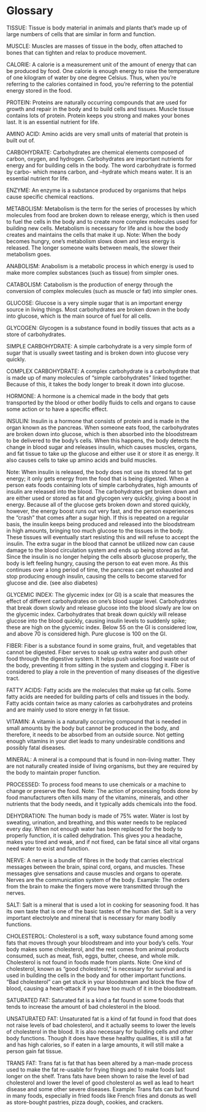 # Glossary
TISSUE: Tissue is body material in animals and plants that’s made up of large numbers of cells that are similar in form and function.

MUSCLE: Muscles are masses of tissue in the body, often attached to bones that can tighten and relax to produce movement.

CALORIE: A calorie is a measurement unit of the amount of energy that can be produced by food. One calorie is enough energy to raise the temperature of one kilogram of water by one degree Celsius. Thus, when you’re referring to the calories contained in food, you’re referring to the potential energy stored in the food.

PROTEIN: Proteins are naturally occurring compounds that are used for growth and repair in the body and to build cells and tissues. Muscle tissue contains lots of protein. Protein keeps you strong and makes your bones last. It is an essential nutrient for life.

AMINO ACID: Amino acids are very small units of material that protein is built out of.

CARBOHYDRATE: Carbohydrates are chemical elements composed of carbon, oxygen, and hydrogen. Carbohydrates are important nutrients for energy and for building cells in the body. The word carbohydrate is formed by carbo- which means carbon, and –hydrate which means water. It is an essential nutrient for life.

ENZYME: An enzyme is a substance produced by organisms that helps cause specific chemical reactions.

METABOLISM: Metabolism is the term for the series of processes by which molecules from food are broken down to release energy, which is then used to fuel the cells in the body and to create more complex molecules used for building new cells. Metabolism is necessary for life and is how the body creates and maintains the cells that make it up.
Note: When the body becomes hungry, one’s metabolism slows down and less energy is released. The longer someone waits between meals, the slower their metabolism goes.

ANABOLISM: Anabolism is a metabolic process in which energy is used to make more complex substances (such as tissue) from simpler ones.

CATABOLISM: Catabolism is the production of energy through the conversion of complex molecules (such as muscle or fat) into simpler ones.

GLUCOSE: Glucose is a very simple sugar that is an important energy source in living things. Most carbohydrates are broken down in the body into glucose, which is the main source of fuel for all cells.

GLYCOGEN: Glycogen is a substance found in bodily tissues that acts as a store of carbohydrates.

SIMPLE CARBOHYDRATE: A simple carbohydrate is a very simple form of sugar that is usually sweet tasting and is broken down into glucose very quickly.

COMPLEX CARBOHYDRATE: A complex carbohydrate is a carbohydrate that is made up of many molecules of “simple carbohydrates” linked together. Because of this, it takes the body longer to break it down into glucose.

HORMONE: A hormone is a chemical made in the body that gets transported by the blood or other bodily fluids to cells and organs to cause some action or to have a specific effect.

INSULIN: Insulin is a hormone that consists of protein and is made in the organ known as the pancreas. When someone eats food, the carbohydrates are broken down into glucose, which is then absorbed into the bloodstream to be delivered to the body’s cells. When this happens, the body detects the change in blood sugar and releases insulin, which causes muscles, organs, and fat tissue to take up the glucose and either use it or store it as energy. It also causes cells to take up amino acids and build muscles.

Note: When insulin is released, the body does not use its stored fat to get energy; it only gets energy from the food that is being digested. When a person eats foods containing lots of simple carbohydrates, high amounts of insulin are released into the blood. The carbohydrates get broken down and are either used or stored as fat and glycogen very quickly, giving a boost in energy. Because all of the glucose gets broken down and stored quickly, however, the energy boost runs out very fast, and the person experiences the “crash” that comes after a sugar high.
If this is repeated on a regular basis, the insulin keeps being produced and released into the bloodstream in high amounts, bringing too much glucose to the tissues in the body. These tissues will eventually start resisting this and will refuse to accept the insulin. The extra sugar in the blood that cannot be utilized now can cause damage to the blood circulation system and ends up being stored as fat. Since the insulin is no longer helping the cells absorb glucose properly, the body is left feeling hungry, causing the person to eat even more. As this continues over a long period of time, the pancreas can get exhausted and stop producing enough insulin, causing the cells to become starved for glucose and die. (see also diabetes)

GLYCEMIC INDEX: The glycemic index (or GI) is a scale that measures the effect of different carbohydrates on one’s blood sugar level. Carbohydrates that break down slowly and release glucose into the blood slowly are low on the glycemic index. Carbohydrates that break down quickly will release glucose into the blood quickly, causing insulin levels to suddenly spike; these are high on the glycemic index. Below 55 on the GI is considered low, and above 70 is considered high. Pure glucose is 100 on the GI.

FIBER: Fiber is a substance found in some grains, fruit, and vegetables that cannot be digested. Fiber serves to soak up extra water and push other food through the digestive system. It helps push useless food waste out of the body, preventing it from sitting in the system and clogging it. Fiber is considered to play a role in the prevention of many diseases of the digestive tract.

FATTY ACIDS: Fatty acids are the molecules that make up fat cells. Some fatty acids are needed for building parts of cells and tissues in the body. Fatty acids contain twice as many calories as carbohydrates and proteins and are mainly used to store energy in fat tissue.

VITAMIN: A vitamin is a naturally occurring compound that is needed in small amounts by the body but cannot be produced in the body, and therefore, it needs to be absorbed from an outside source. Not getting enough vitamins in your diet leads to many undesirable conditions and possibly fatal diseases.

MINERAL: A mineral is a compound that is found in non-living matter. They are not naturally created inside of living organisms, but they are required by the body to maintain proper function.

PROCESSED: To process food means to use chemicals or a machine to change or preserve the food.
Note: The action of processing foods done by food manufacturers often kills many of the vitamins, minerals, and other nutrients that the body needs, and it typically adds chemicals into the food.

DEHYDRATION: The human body is made of 75% water. Water is lost by sweating, urination, and breathing, and this water needs to be replaced every day. When not enough water has been replaced for the body to properly function, it is called dehydration. This gives you a headache, makes you tired and weak, and if not fixed, can be fatal since all vital organs need water to exist and function.

NERVE: A nerve is a bundle of fibres in the body that carries electrical messages between the brain, spinal cord, organs, and muscles. These messages give sensations and cause muscles and organs to operate. Nerves are the communication system of the body.
Example: The orders from the brain to make the fingers move were transmitted through the nerves.

SALT: Salt is a mineral that is used a lot in cooking for seasoning food. It has its own taste that is one of the basic tastes of the human diet. Salt is a very important electrolyte and mineral that is necessary for many bodily functions.

CHOLESTEROL: Cholesterol is a soft, waxy substance found among some fats that moves through your bloodstream and into your body’s cells. Your body makes some cholesterol, and the rest comes from animal products consumed, such as meat, fish, eggs, butter, cheese, and whole milk. Cholesterol is not found in foods made from plants.
Note: One kind of cholesterol, known as “good cholesterol,” is necessary for survival and is used in building the cells in the body and for other important functions. “Bad cholesterol” can get stuck in your bloodstream and block the flow of blood, causing a heart-attack if you have too much of it in the bloodstream.

SATURATED FAT: Saturated fat is a kind a fat found in some foods that tends to increase the amount of bad cholesterol in the blood.

UNSATURATED FAT: Unsaturated fat is a kind of fat found in food that does not raise levels of bad cholesterol, and it actually seems to lower the levels of cholesterol in the blood. It is also necessary for building cells and other body functions. Though it does have these healthy qualities, it is still a fat and has high calories, so if eaten in a large amounts, it will still make a person gain fat tissue.

TRANS FAT: Trans fat is fat that has been altered by a man-made process used to make the fat re-usable for frying things and to make foods last longer on the shelf. Trans fats have been shown to raise the level of bad cholesterol and lower the level of good cholesterol as well as lead to heart disease and some other severe diseases.
Example: Trans fats can but found in many foods, especially in fried foods like French fries and donuts as well as store-bought pastries, pizza dough, cookies, and crackers.
